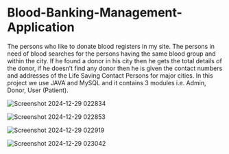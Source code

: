 # Blood-Banking-Management-Application
The persons who like to donate blood registers in my site. The persons in need of
blood searches for the persons having the same blood group and within the city. If he
found a donor in his city then he gets the total details of the donor, if he doesn’t find
any donor then he is given the contact numbers and addresses of the Life Saving
Contact Persons for major cities. In this project we use JAVA and MySQL and it
contains 3 modules i.e. Admin, Donor, User (Patient).

![Screenshot 2024-12-29 022834](https://github.com/user-attachments/assets/e9a3195f-0895-4b38-9273-f81249c42f5d)

![Screenshot 2024-12-29 022853](https://github.com/user-attachments/assets/071a6707-413c-4af0-b4e5-b6a29ca63307)

![Screenshot 2024-12-29 022919](https://github.com/user-attachments/assets/5d6d27a4-2987-42bb-81a0-44e117e0fab0)

![Screenshot 2024-12-29 023042](https://github.com/user-attachments/assets/245eac32-3885-43c0-965b-e6eec480337f)
